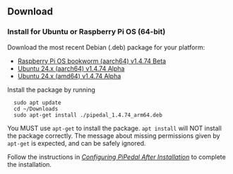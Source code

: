 ## Download

### Install for Ubuntu or Raspberry Pi OS (64-bit)

Download the most recent Debian (.deb) package for your platform:

- [Raspberry Pi OS bookworm (aarch64) v1.4.74 Beta](https://github.com/rerdavies/pipedal/releases/download/v1.4.74/pipedal_1.4.74_arm64.deb)
- [Ubuntu 24.x (aarch64) v1.4.74 Alpha](https://github.com/rerdavies/pipedal/releases/download/v1.4.74/pipedal_1.4.74_arm64.deb)
- [Ubuntu 24.x (amd64) v1.4.74 Alpha](https://github.com/rerdavies/pipedal/releases/download/v1.4.74/pipedal_1.4.74_amd64.deb)


Install the package by running 

```
  sudo apt update
  cd ~/Downloads  
  sudo apt-get install ./pipedal_1.4.74_arm64.deb
```
You MUST use `apt-get` to install the package. `apt install` will NOT install the package correctly. The message about missing permissions given by `apt-get` is
expected, and can be safely ignored.

Follow the instructions in [_Configuring PiPedal After Installation_](https://rerdavies.github.io/pipedal/Configuring.html) to complete the installation.

